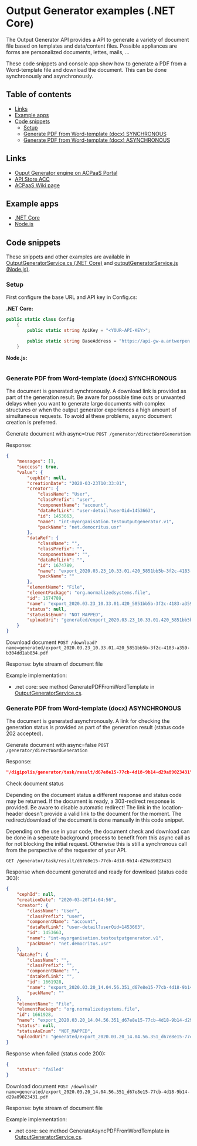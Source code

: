 # Output Generator examples (.NET Core)

The Output Generator API provides a API to generate a variety of document file based on templates and data/content files.
Possible appliances are forms are personalized documents, lettes, mails, ...

These code snippets and console app show how to generate a PDF from a Word-template file and download the document. This
can be done synchronously and asynchronously.

## Table of contents

<!--
Regenerate table of contents with:

npm install --global markdown-toc
markdown-toc -i --maxdepth 3 outputgenerator/v6/README.md
-->

<!-- toc -->

- [Links](#links)
- [Example apps](#example-apps)
- [Code snippets](#code-snippets)
  * [Setup](#setup)
  * [Generate PDF from Word-template (docx) SYNCHRONOUS](#generate-pdf-from-word-template-docx-synchronous)
  * [Generate PDF from Word-template (docx) ASYNCHRONOUS](#generate-pdf-from-word-template-docx-asynchronous)

<!-- tocstop -->

## Links

- [Ouput Generator engine on ACPaaS Portal](https://acpaas.digipolis.be/nl/product/output-generator-engine)
- [API Store ACC](https://api-store-a.antwerpen.be/#/org/acpaas/api/outputgenerator/v6/documentation)
- [ACPaaS Wiki page](https://wiki.antwerpen.be/ACPAAS/index.php/Output_Generator_Engine)

## Example apps

- [.NET Core](example_dotnetcore/README.md)
- [Node.js](example_nodejs/README.md)

## Code snippets

These snippets and other examples are available in [OutputGeneratorService.cs (.NET Core)](example_dotnetcore/OutputGeneratorService.cs) 
and [outputGeneratorService.js (Node.js)](example_nodejs/outputGeneratorService.js).

### Setup

First configure the base URL and API key in Config.cs:

**.NET Core:**

```csharp
public static class Config
    {
        public static string ApiKey = "<YOUR-API-KEY>";

        public static string BaseAddress = "https://api-gw-a.antwerpen.be/acpaas/outputgenerator/v6/";
    }
```

**Node.js:**

```js
```

### Generate PDF from Word-template (docx) SYNCHRONOUS

The document is generated synchronously. A download link is provided as part of the generation result.
Be aware for possible time outs or unwanted delays when you want to generate large documents with complex structures 
or when the output generator experiences a high amount of simultaneous requests. To avoid al these problems, 
async document creation is preferred.

Generate document with async=true
`POST /generator/directWordGeneration`

Response:

```json
{
	"messages": [],
	"success": true,
	"value": {
		"cephId": null,
		"creationDate": "2020-03-23T10:33:01",
		"creator": {
			"className": "User",
			"classPrefix": "user",
			"componentName": "account",
			"dataRefLink": "user-detail?userOid=1453663",
			"id": 1453663,
			"name": "int-myorganisation.testoutputgenerator.v1",
			"packName": "net.democritus.usr"
		},
		"dataRef": {
			"className": "",
			"classPrefix": "",
			"componentName": "",
			"dataRefLink": "",
			"id": 1674789,
			"name": "export_2020.03.23_10.33.01.420_5851bb5b-3f2c-4183-a359-b304dd1ab834.pdf",
			"packName": ""
		},
		"elementName": "File",
		"elementPackage": "org.normalizedsystems.file",
		"id": 1674789,
		"name": "export_2020.03.23_10.33.01.420_5851bb5b-3f2c-4183-a359-b304dd1ab834.pdf",
		"status": null,
		"statusAsEnum": "NOT_MAPPED",
		"uploadUri": "generated/export_2020.03.23_10.33.01.420_5851bb5b-3f2c-4183-a359-b304dd1ab834.pdf"
	}
}
```

Download document
`POST /download?name=generated/export_2020.03.23_10.33.01.420_5851bb5b-3f2c-4183-a359-b304dd1ab834.pdf`

Response: byte stream of document file

Example implementation:
- .net core: see method GeneratePDFFromWordTemplate in [OutputGeneratorService.cs](example_dotnetcore/OutputGeneratorService.cs).


### Generate PDF from Word-template (docx) ASYNCHRONOUS

The document is generated asynchronously. A link for checking the generation status is provided as part of the generation result (status code 202 accepted).

Generate document with async=false
`POST /generator/directWordGeneration`

Response:

```json
"/digipolis/generator/task/result/d67e8e15-77cb-4d18-9b14-d29a89023431"
```

Check document status

Depending on the document status a different response and status code may be returned. If the document is ready,
a 303-redirect response is provided. Be aware to disable automatic redirect! The link in the location-header doesn't provide
a valid link to the document for the moment. The redirect/download of the document is done manually in this code snippet.

Depending on the use in your code, the document check and download can be done in a seperate background process
to benefit from this async call as for not blocking the initial request.
Otherwise this is still a synchronous call from the perspective of the requester of your API.

`GET /generator/task/result/d67e8e15-77cb-4d18-9b14-d29a89023431`

Response when document generated and ready for download (status code 303):

```json
{
	"cephId": null,
	"creationDate": "2020-03-20T14:04:56",
	"creator": {
		"className": "User",
		"classPrefix": "user",
		"componentName": "account",
		"dataRefLink": "user-detail?userOid=1453663",
		"id": 1453663,
		"name": "int-myorganisation.testoutputgenerator.v1",
		"packName": "net.democritus.usr"
	},
	"dataRef": {
		"className": "",
		"classPrefix": "",
		"componentName": "",
		"dataRefLink": "",
		"id": 1661928,
		"name": "export_2020.03.20_14.04.56.351_d67e8e15-77cb-4d18-9b14-d29a89023431.pdf",
		"packName": ""
	},
	"elementName": "File",
	"elementPackage": "org.normalizedsystems.file",
	"id": 1661928,
	"name": "export_2020.03.20_14.04.56.351_d67e8e15-77cb-4d18-9b14-d29a89023431.pdf",
	"status": null,
	"statusAsEnum": "NOT_MAPPED",
	"uploadUri": "generated/export_2020.03.20_14.04.56.351_d67e8e15-77cb-4d18-9b14-d29a89023431.pdf"
}
```

Response when failed (status code 200):

```json
{
	"status": "failed"
}
```

Download document
`POST /download?name=generated/export_2020.03.20_14.04.56.351_d67e8e15-77cb-4d18-9b14-d29a89023431.pdf`

Response: byte stream of document file

Example implementation:
- .net core: see method GenerateAsyncPDFFromWordTemplate in [OutputGeneratorService.cs](example_dotnetcore/OutputGeneratorService.cs).
